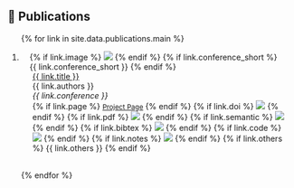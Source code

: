 ## 📜 Publications

<div class="publications">
<ol class="bibliography">

{% for link in site.data.publications.main %}

<li>
<div class="pub-row">
  <div class="col-sm-3 abbr" style="position: relative;padding-right: 15px;padding-left: 15px;">
    {% if link.image %}
    <img src="{{ link.image }}" class="teaser img-fluid z-depth-1" style="width=100;height=40%">
    {% endif %}
    {% if link.conference_short %}
    <abbr class="badge">{{ link.conference_short }}</abbr>
    {% endif %}
  </div>
  <div class="col-sm-9" style="position: relative;padding-right: 15px;padding-left: 20px;">
      <div class="title"><a href="{{ link.doi }}">{{ link.title }}</a></div>
      <div class="author">{{ link.authors }}</div>
      <div class="periodical"><em>{{ link.conference }}</em>
      </div>
    <div class="links">
      {% if link.page %}
      <a href="{{ link.page }}" class="btn-badge" target="_blank" style="font-size:12px;">Project Page</a>
      {% endif %}
      {% if link.doi %}
      <a href="https://doi.org/{{ link.doi }}" class="btn-badge" target="_blank" style="font-size:12px;"><img src="https://img.shields.io/badge/{{ link.doi }}-3F72AF?style=flat-square&labelColor=000000&logo=doi&logoColor=F0B941"></a>
      {% endif %}
      {% if link.pdf %}
      <a href="{{ link.pdf }}" class="btn-badge" target="_blank" style="font-size:12px;"><img src="https://img.shields.io/badge/PDF-D6D6D6?style=flat-square&logo=files"></a>
      {% endif %}
      {% if link.semantic %}
      <a href="https://www.semanticscholar.org/paper/{{ link.semantic }}" class="btn-badge" target="_blank" style="font-size:12px;"><img src="https://img.shields.io/badge/dynamic/json?label=citation&query=citationCount&url=https://api.semanticscholar.org/graph/v1/paper/{{ link.semantic }}?fields=citationCount&style=flat-square&logo=semanticscholar&color=EFD471&labelColor=2B56B0"></a>
      {% endif %}
      {% if link.bibtex %}
      <a href="{{ link.bibtex }}" class="btn-badge" target="_blank" style="font-size:12px;"><img src="https://img.shields.io/badge/BibTex-fae176.svg?style=flat-square&logo=dblp&labelColor=5A80C4"></a>
      {% endif %}
      {% if link.code %}
      <a href="{{ link.code }}" class="btn-badge" target="_blank" style="font-size:12px;"><img src="https://img.shields.io/github/stars/{{ link.code }}?style=flat-square&logo=github&label={{ link.code }}&labelColor=393E46&color=00ADB5"></a>
      {% endif %}
      {% if link.notes %}
      <img src="https://img.shields.io/badge/{{ link.notes }}?style=flat-square">
      {% endif %}
      {% if link.others %}
      {{ link.others }}
      {% endif %}
    </div>
  </div>
</div>
</li>

<br>

{% endfor %}

</ol>
</div>

